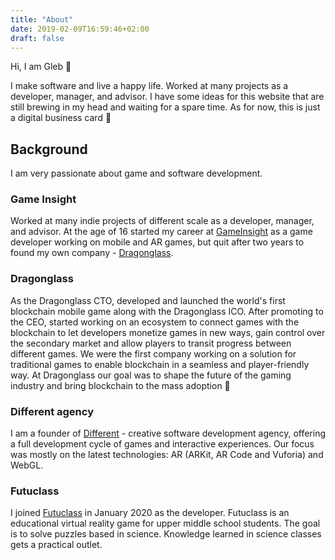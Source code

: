 ```yaml
---
title: "About"
date: 2019-02-09T16:59:46+02:00
draft: false
---
```

Hi, I am Gleb 👋

I make software and live a happy life. Worked at many projects as a developer, manager, and advisor.
I have some ideas for this website that are still brewing in my head and waiting for a spare time. As for now, this is just a digital business card 🙂

## Background
I am very passionate about game and software development. 

### Game Insight
Worked at many indie projects of different scale as a developer, manager, and advisor. At the age of 16 started my career at [GameInsight](https://game-insight.com) as a game developer working on mobile and AR games, but quit after two years to found my own company - [Dragonglass](https://dragonglass.com). 

### Dragonglass
As the Dragonglass CTO, developed and launched the world's first blockchain mobile game along with the Dragonglass ICO. 
After promoting to the CEO, started working on an ecosystem to connect games with the blockchain to let developers monetize games in new ways, gain control over the secondary market and allow players to transit progress between different games. We were the first company working on a solution for traditional games to enable blockchain in a seamless and player-friendly way. 
At Dragonglass our goal was to shape the future of the gaming industry and bring blockchain to the mass adoption 🚀

### Different agency
I am a founder of [Different](https://different.lt) - creative software development agency, offering a full development cycle of games and interactive experiences. Our focus was mostly on the latest technologies: AR (ARKit, AR Code and Vuforia) and WebGL. 

### Futuclass
I joined [Futuclass](https://www.futuclass.com/) in January 2020 as the developer.
Futuclass is an educational virtual reality game for upper middle school students. The goal is to solve puzzles based in science. Knowledge learned in science classes gets a practical outlet.
